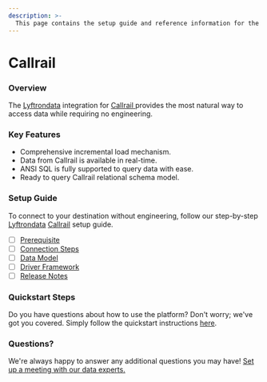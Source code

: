 ```yaml
---
description: >-
  This page contains the setup guide and reference information for the Callrail source connector.
---
```


# Callrail

### Overview

The [Lyftrondata](https://www.lyftrondata.com/) integration for [Callrail](https://www.lyftrondata.com/integration/callrail/)[ ](https://www.lyftrondata.com/integration/callrail/)provides the most natural way to access data while requiring no engineering.

### Key Features

* Comprehensive incremental load mechanism.
* Data from Callrail is available in real-time.&#x20;
* ANSI SQL is fully supported to query data with ease.
* Ready to query Callrail relational schema model.

### Setup Guide

To connect to your destination without engineering, follow our step-by-step [Lyftrondata](https://www.lyftrondata.com/)  [Callrail](https://www.lyftrondata.com/integration/callrail/) setup guide.

* [ ] [Prerequisite](../../marketing-analytics/callrail/prerequisite.md)
* [ ] [Connection Steps](../../marketing-analytics/callrail/connection-steps.md)
* [ ] [Data Model](../../marketing-analytics/callrail/data-model/)
* [ ] [Driver Framework](../../marketing-analytics/callrail/driver-framework/)
* [ ] [Release Notes](../../marketing-analytics/callrail/release-notes.md)

### Quickstart Steps

Do you have questions about how to use the platform? Don't worry; we've got you covered. Simply follow the quickstart instructions [here](../../../quickstart-steps.md).

### Questions? <a href="#questions" id="questions"></a>

We're always happy to answer any additional questions you may have! [Set up a meeting with our data experts.](https://www.lyftrondata.com/book-a-meeting/)

